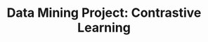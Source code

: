 ---
title: "Data Mining Project: Contrastive Learning"
pdf: "/pdfs/projects/Poudel2021DataMining.pdf"
layout: pdf
---